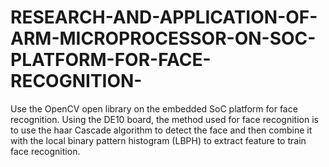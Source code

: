 # RESEARCH-AND-APPLICATION-OF-ARM-MICROPROCESSOR-ON-SOC-PLATFORM-FOR-FACE-RECOGNITION-
Use the OpenCV open library on the  embedded SoC platform for face recognition. Using the DE10 board, the method used for face  recognition is to use the haar Cascade algorithm to detect the face and then combine it with  the local binary pattern histogram (LBPH) to extract feature to train face recognition.
